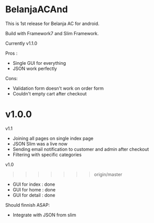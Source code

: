 # BelanjaACAnd
This is 1st release for Belanja AC for android.

Build with Framework7 and Slim Framework.


Currently v1.1.0

Pros :
- Single GUI for everything
- JSON work perfectly

Cons:
- Validation form doesn't work on order form
- Couldn't empty cart after checkout


v1.0.0
=======
v1.1
- Joining all pages on single index page
- JSON Slim was a live now
- Sending email notification to customer and admin after checkout
- Filtering with specific categories

v1.0
>>>>>>> origin/master
- GUI for index : done
- GUI for home : done
- GUI for detail : done

Should finnish ASAP:
- Integrate with JSON from slim
